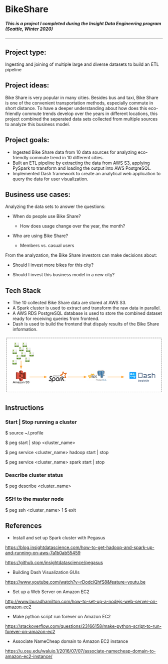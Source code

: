 # BikeShare
##### This is a project I completed during the Insight Data Engineering program (Seattle, Winter 2020)
---
## Project type: 
Ingesting and joining of multiple large and diverse datasets to build an ETL pipeline

## Project ideas:
Bike Share is very popular in many cities. Besides bus and taxi, Bike Share is one of the convenient transportation methods, especially commute in short distance. To have a deeper understanding about how does this eco-friendly commute trends develop over the years in different locations, this project combined the seperated data sets collected from multiple sources to analyze this business model.

## Project goals:
* Ingested Bike Share data from 10 data sources for analyzing eco-friendly commute trend in 10 different cities.
* Built an ETL pipeline by extracting the data from AWS S3, applying PySpark to transform and loading the output into AWS PostgreSQL.
* Implemented Dash framework to create an analytical web application to query the data for user visualization.

## Business use cases:
Analyzing the data sets to answer the questions:

* When do people use Bike Share?
  * How does usage change over the year, the month?
  
* Who are using Bike Share?
  * Members vs. casual users

From the analyzation, the Bike Share investors can make decisions about:

  * Should I invest more bikes for this city?
  
  * Should I invest this business model in a new city?

## Tech Stack
* The 10 collected Bike Share data are stored at AWS S3.
* A Spark cluster is used to extract and transform the raw data in parallel.
* A AWS RDS PostgreSQL database is used to store the combined dataset ready for receiving queries from frontend.
* Dash is used to build the frontend that dispaly results of the Bike Share information.

![](image/techStack_2.PNG)

## Instructions

### Start | Stop running a cluster
$ source ~/.profile

$ peg start | stop <cluster_name>

$ peg service <cluster_name> hadoop start | stop

$ peg service <cluster_name> spark start | stop

### Describe cluster status
$ peg describe <cluster_name>

### SSH to the master node
$ peg ssh <cluster_name> 1
$ exit

## References
* Install and set up Spark cluster with Pegasus

https://blog.insightdatascience.com/how-to-get-hadoop-and-spark-up-and-running-on-aws-7a1b0ab55459

https://github.com/insightdatascience/pegasus

* Building Dash Visualization GUIs

https://www.youtube.com/watch?v=rDodciQhfS8&feature=youtu.be

* Set up a Web Server on Amazon EC2

http://www.lauradhamilton.com/how-to-set-up-a-nodejs-web-server-on-amazon-ec2

* Make python script run forever on Amazon EC2

https://stackoverflow.com/questions/23166158/make-python-script-to-run-forever-on-amazon-ec2

* Associate NameCheap domain to Amazon EC2 instance

https://u.osu.edu/walujo.1/2016/07/07/associate-namecheap-domain-to-amazon-ec2-instance/


